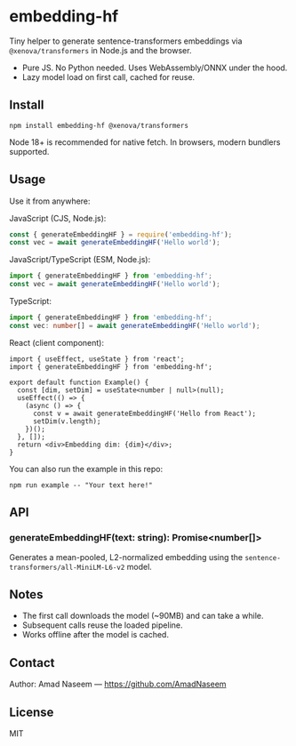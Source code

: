 # embedding-hf

Tiny helper to generate sentence-transformers embeddings via `@xenova/transformers` in Node.js and the browser.

- Pure JS. No Python needed. Uses WebAssembly/ONNX under the hood.
- Lazy model load on first call, cached for reuse.

## Install

```
npm install embedding-hf @xenova/transformers
```

Node 18+ is recommended for native fetch. In browsers, modern bundlers supported.

## Usage

Use it from anywhere:

JavaScript (CJS, Node.js):
```js
const { generateEmbeddingHF } = require('embedding-hf');
const vec = await generateEmbeddingHF('Hello world');
```

JavaScript/TypeScript (ESM, Node.js):
```js
import { generateEmbeddingHF } from 'embedding-hf';
const vec = await generateEmbeddingHF('Hello world');
```

TypeScript:
```ts
import { generateEmbeddingHF } from 'embedding-hf';
const vec: number[] = await generateEmbeddingHF('Hello world');
```

React (client component):
```tsx
import { useEffect, useState } from 'react';
import { generateEmbeddingHF } from 'embedding-hf';

export default function Example() {
  const [dim, setDim] = useState<number | null>(null);
  useEffect(() => {
    (async () => {
      const v = await generateEmbeddingHF('Hello from React');
      setDim(v.length);
    })();
  }, []);
  return <div>Embedding dim: {dim}</div>;
}
```

You can also run the example in this repo:

```
npm run example -- "Your text here!"
```

## API

### generateEmbeddingHF(text: string): Promise<number[]>
Generates a mean-pooled, L2-normalized embedding using the
`sentence-transformers/all-MiniLM-L6-v2` model.

## Notes
- The first call downloads the model (~90MB) and can take a while.
- Subsequent calls reuse the loaded pipeline.
- Works offline after the model is cached.

## Contact

Author: Amad Naseem — https://github.com/AmadNaseem

## License
MIT
